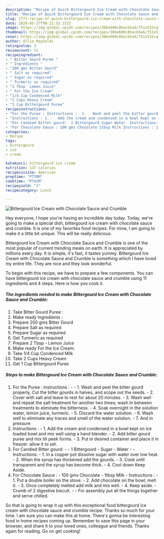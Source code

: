 ```yaml
---
description: "Recipe of Quick Bittergourd Ice Cream with Chocolate Sauce and Crumble"
title: "Recipe of Quick Bittergourd Ice Cream with Chocolate Sauce and Crumble"
slug: 1777-recipe-of-quick-bittergourd-ice-cream-with-chocolate-sauce-and-crumble
date: 2020-05-27T00:11:33.152Z
image: https://img-global.cpcdn.com/recipes/38be600c8bacb5a6/751x532cq70/bittergourd-ice-cream-with-chocolate-sauce-and-crumble-recipe-main-photo.jpg
thumbnail: https://img-global.cpcdn.com/recipes/38be600c8bacb5a6/751x532cq70/bittergourd-ice-cream-with-chocolate-sauce-and-crumble-recipe-main-photo.jpg
cover: https://img-global.cpcdn.com/recipes/38be600c8bacb5a6/751x532cq70/bittergourd-ice-cream-with-chocolate-sauce-and-crumble-recipe-main-photo.jpg
author: Ollie Reynolds
ratingvalue: 3
reviewcount: 11
recipeingredient:
- " Bitter Gourd Puree "
- " Ingredients "
- "200 gms Bitter Gourd"
- " Salt as required"
- " Sugar as required"
- " Turmeric as required"
- "2 Tbsp  Lemon Juice"
- " For the Ice Cream"
- "1/4 Cup Condenced Milk"
- "2 Cups Heavy Cream"
- "1 Cup Bittergourd Puree"
recipeinstructions:
- "For the Puree : Instructions :  1.	Wash and peel the bitter gourd properly, Cut the bitter gourds in halves, and scope out the seeds. 2.	Cover with salt and leave to rest for about 20 minutes. 3.	Wash well and repeat the salt treatment for another two times; wash In between treatments to eliminate the bitterness. 4.	Soak overnight in the solution water, lemon juice, turmeric. 5.	Discard the water solution. 6.	Wash well to eliminate any traces and smell of the water solution. 7.	And in pressure"
- "Instructions : 1.	Add the cream and condensed in a bowl kept on ice loaded bowl and mix well using a hand blender. 2.	Add bitter gourd puree and mix till peek forms. 3.	Put in desired container and place it in freezer. allow it to set."
- "For Candied Bitter gourd:  1 Bittergourd Sugar Water  Instructions:  1.	In a copper pot dissolve sugar with water over low heat. 2.	When the syrup has thickened add the gourds. 3.	Cook until transparent and the syrup has become thick. 4.	Cool down Keep Aside."
- "For Chocolate Sauce : 100 gms Chocolate 1tbsp Milk Instructions : 1.	Put a double boiler on the stove. 2.	Add chocolate on the bowl, melt it. 3.	Once completely melted add milk and mix well. 4.	Keep aside. Crumb of 2 digestive biscuit.  For assembly put all the things together and serve chilled."
categories:
- Recipe
tags:
- bittergourd
- ice
- cream

katakunci: bittergourd ice cream 
nutrition: 137 calories
recipecuisine: American
preptime: "PT30M"
cooktime: "PT42M"
recipeyield: "1"
recipecategory: Lunch

---
```



![Bittergourd Ice Cream with Chocolate Sauce and Crumble](https://img-global.cpcdn.com/recipes/38be600c8bacb5a6/751x532cq70/bittergourd-ice-cream-with-chocolate-sauce-and-crumble-recipe-main-photo.jpg)

Hey everyone, I hope you're having an incredible day today. Today, we're going to make a special dish, bittergourd ice cream with chocolate sauce and crumble. It is one of my favorites food recipes. For mine, I am going to make it a little bit unique. This will be really delicious.



Bittergourd Ice Cream with Chocolate Sauce and Crumble is one of the most popular of current trending meals on earth. It is appreciated by millions every day. It is simple, it's fast, it tastes yummy. Bittergourd Ice Cream with Chocolate Sauce and Crumble is something which I have loved my entire life. They are nice and they look wonderful.


To begin with this recipe, we have to prepare a few components. You can have bittergourd ice cream with chocolate sauce and crumble using 11 ingredients and 4 steps. Here is how you cook it.

<!--inarticleads1-->

##### The ingredients needed to make Bittergourd Ice Cream with Chocolate Sauce and Crumble:

1. Take  Bitter Gourd Puree :
1. Make ready  Ingredients :
1. Prepare 200 gms Bitter Gourd
1. Prepare  Salt as required
1. Prepare  Sugar as required
1. Get  Turmeric as required
1. Prepare 2 Tbsp - Lemon Juice
1. Make ready  For the Ice Cream:
1. Take 1/4 Cup Condenced Milk
1. Take 2 Cups Heavy Cream
1. Get 1 Cup Bittergourd Puree




<!--inarticleads2-->

##### Steps to make Bittergourd Ice Cream with Chocolate Sauce and Crumble:

1. For the Puree : Instructions : -  - 1.	Wash and peel the bitter gourd properly, Cut the bitter gourds in halves, and scope out the seeds. - 2.	Cover with salt and leave to rest for about 20 minutes. - 3.	Wash well and repeat the salt treatment for another two times; wash In between treatments to eliminate the bitterness. - 4.	Soak overnight in the solution water, lemon juice, turmeric. - 5.	Discard the water solution. - 6.	Wash well to eliminate any traces and smell of the water solution. - 7.	And in pressure
1. Instructions : - 1.	Add the cream and condensed in a bowl kept on ice loaded bowl and mix well using a hand blender. - 2.	Add bitter gourd puree and mix till peek forms. - 3.	Put in desired container and place it in freezer. allow it to set.
1. For Candied Bitter gourd: -  - 1 Bittergourd - Sugar - Water -  - Instructions:  - 1.	In a copper pot dissolve sugar with water over low heat. - 2.	When the syrup has thickened add the gourds. - 3.	Cook until transparent and the syrup has become thick. - 4.	Cool down Keep Aside.
1. For Chocolate Sauce : - 100 gms Chocolate - 1tbsp Milk - Instructions : - 1.	Put a double boiler on the stove. - 2.	Add chocolate on the bowl, melt it. - 3.	Once completely melted add milk and mix well. - 4.	Keep aside. - Crumb of 2 digestive biscuit. -  - For assembly put all the things together and serve chilled.




So that is going to wrap it up with this exceptional food bittergourd ice cream with chocolate sauce and crumble recipe. Thanks so much for your time. I am sure you can make this at home. There's gonna be interesting food in home recipes coming up. Remember to save this page in your browser, and share it to your loved ones, colleague and friends. Thanks again for reading. Go on get cooking!
